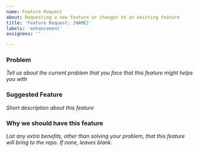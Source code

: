 ```yaml
---
name: Feature Request
about: Requesting a new feature or changes to an existing feature
title: 'Feature Request: [NAME]'
labels: 'enhancement'
assignees: ''

---
```


### Problem 
*Tell us about the current problem that you face that this feature might helps you with*

### Suggested Feature
*Short description about this feature*

### Why we should have this feature
*List any extra benefits, other than solving your problem, that this feature will bring to the repo. If none, leaves blank.*
